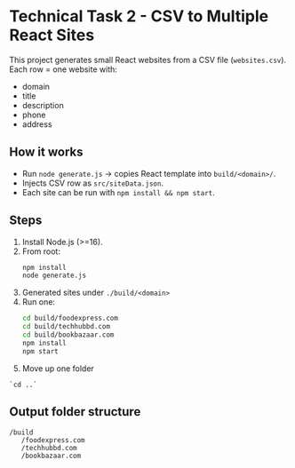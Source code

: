 # Technical Task 2 - CSV to Multiple React Sites

This project generates small React websites from a CSV file (`websites.csv`).
Each row = one website with:

- domain
- title
- description
- phone
- address

## How it works

- Run `node generate.js` → copies React template into `build/<domain>/`.
- Injects CSV row as `src/siteData.json`.
- Each site can be run with `npm install && npm start`.

## Steps

1. Install Node.js (>=16).
2. From root:
   ```bash
   npm install
   node generate.js
   ```
3. Generated sites under `./build/<domain>`
4. Run one:
   ```bash
   cd build/foodexpress.com
   cd build/techhubbd.com
   cd build/bookbazaar.com
   npm install
   npm start
   ```
5. Move up one folder

`` `cd ..` ``

## Output folder structure

```
/build
   /foodexpress.com
   /techhubbd.com
   /bookbazaar.com
```
